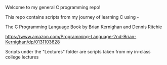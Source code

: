 Welcome to my general C programming repo! 

This repo contains scripts from my journey of learning C using - 

The C Programming Language Book by Brian Kernighan and Dennis Ritchie

https://www.amazon.com/Programming-Language-2nd-Brian-Kernighan/dp/0131103628

Scripts under the "Lectures" folder are scripts taken from my in-class college lectures 
